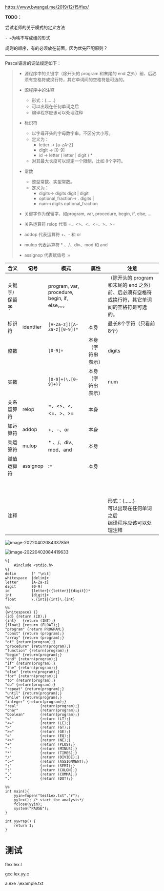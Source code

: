 https://www.bwangel.me/2019/12/15/flex/

**TODO：**

尝试老师的关于模式的定义方法

`- =`为啥不写成组的形式

规则的顺序，有的必须放在前面，因为优先匹配原则？



****

Pascal语言的词法规定如下：

> - 源程序中的关键字（除开头的 program 和末尾的 end 之外）前、后必须有空格符或换行符，其它单词间的空格符是可选的。 
> - 源程序中的注释 
>   - 形式：{……} 
>   - 可以出现在任何单词之后
>   - 编译程序应该可以处理注释 
> - 标识符 
>   - 以字母开头的字母数字串，不区分大小写。 
>   - 定义为： 
>     - letter → [a-zA-Z] 
>     - digit → [0-9] 
>     - id → letter ( letter | digit ) * 
>   - 对其最大长度可以规定一个限制，比如 8个字符。
>
> - 常数 
>   - 整型常数、实型常数。 
>   - 定义为： 
>     - digits→ digits digit | digit 
>     - optional_fraction→ . digits | 
>     - num→digits optional_fraction 
> - 关键字作为保留字，如program, var, procedure, begin, if, else, … 
> - 关系运算符 relop 代表 =、<>、<、<=、>、>= 
> - addop 代表运算符 +、- 和 or 
> - mulop 代表运算符 * 、/、div、mod 和 and 
> - assignop 代表赋值号 :=



| 含义          | 记号      | 模式                                           | 属性               | 注意                                                         |
| ------------- | --------- | ---------------------------------------------- | ------------------ | ------------------------------------------------------------ |
| 关键字/保留字 |           | program, var, procedure, begin, if, else。。。 |                    | （除开头的 program 和末尾的 end 之外）前、后必须有空格符或换行符，其它单词间的空格符是可选的。 |
| 标识符        | identfier | `[A-Za-z]([A-Za-z][0-9])*`                     | 本身               | 最长8个字符（只看前8个）                                     |
| 整数          |           | `[0-9]+`                                       | 本身（字符串表示） | digits                                                       |
| 实数          |           | `[0-9]+(\.[0-9]+)?`                            | 本身（字符串表示） | num                                                          |
| 关系运算符    | relop     | =、<>、<、<=、>、>=                            | 本身               |                                                              |
| 加运算符      | addop     | +、-、or                                       | 本身               |                                                              |
| 乘运算符      | mulop     | * 、/、div、mod、and                           | 本身               |                                                              |
| 赋值运算符    | assignop  | :=                                             | 本身               |                                                              |
|               |           |                                                |                    |                                                              |
|               |           |                                                |                    |                                                              |
|               |           |                                                |                    |                                                              |
|               |           |                                                |                    |                                                              |
|               |           |                                                |                    |                                                              |
|               |           |                                                |                    |                                                              |
|               |           |                                                |                    |                                                              |
|               |           |                                                |                    |                                                              |
|               |           |                                                |                    |                                                              |
|               |           |                                                |                    |                                                              |
| 注释          |           |                                                |                    | 形式：{……}  <br />可以出现在任何单词之后 <br />编译程序应该可以处理注释 |



![image-20220402084337859](https://gitee.com/chrislion/typora_image_repo/raw/master/img/image-20220402084337859.png)

![image-20220402084419633](https://gitee.com/chrislion/typora_image_repo/raw/master/img/image-20220402084419633.png)



```
%{
    #include <stdio.h>
%}
delim       [" "\n\t]
whitespace  {delim}+
letter      [A-Za-z]
digit       [0-9]
id          {letter}({letter}|{digit})* 
int         {digit}+
float       \.{int}|{int}\.{int}

%%
{whitespace} {}
{id} {return (ID);}
{int}	{return (INT);}
{float}	{return (FLOAT);}
"program" {return PROGRAM;}
"const" {return (program);}
"array" {return (program);}
"of" {return(program);}
"procedure" {return(program);}
"function" {return(program);}
"begin" {return(program);}
"end" {return(program);}
"if" {return(program);}
"the" {return(program);}
"else" {return(program);}
"for" {return(program);}
"to" {return(program);}
"do" {return(program);}
"repeat" {return(program);}
"until" {return(program);}
"while" {return(program);}
"integer" {return(program);}
"real"          {return(program);}
"char"          {return(program);}
"boolean"       {return(program);}
"<"				{return (LT);}
"<="			{return (LE);}
">"				{return (GT);}
">="			{return (GE);}
"="				{return (EQ);}
"<>"			{return (NE);}
"+"				{return (PLUS);}
"-"				{return (MINUS);}
"*"				{return (TIMES);}
"/"				{return (DIVIDE);}
":="			{return (ASSIGNMENT);}
";"				{return (SEMI);}
":"				{return (COLON);}
","				{return (COMMA);}
"."				{return (DOT);}

%%
int main(){
	yyin=fopen("testLex.txt","r"); 
    yylex(); /* start the analysis*/ 
	fclose(yyin);
	system("PAUSE");
}

int yywrap() {
    return 1;
}
```

# 测试
flex lex.l 

gcc lex.yy.c 

a.exe .\example.txt


